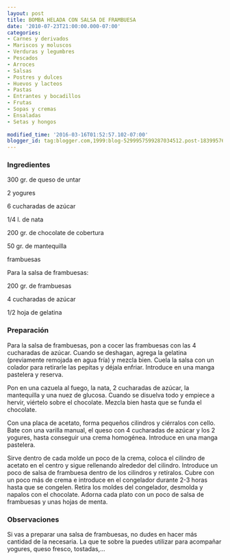 ```yaml
---
layout: post
title: BOMBA HELADA CON SALSA DE FRAMBUESA
date: '2010-07-23T21:00:00.000-07:00'
categories:
- Carnes y derivados
- Mariscos y moluscos
- Verduras y legumbres
- Pescados
- Arroces
- Salsas
- Postres y dulces
- Huevos y lacteos
- Pastas
- Entrantes y bocadillos
- Frutas
- Sopas y cremas
- Ensaladas
- Setas y hongos
 
modified_time: '2016-03-16T01:52:57.102-07:00'
blogger_id: tag:blogger.com,1999:blog-5299957599287034512.post-1839957635341298115
---
```


<h3>Ingredientes</h3>

300 gr. de queso de untar

2 yogures

6 cucharadas de azúcar

1/4 l. de nata

200 gr. de chocolate de cobertura

50 gr. de mantequilla

frambuesas

Para la salsa de frambuesas:

200 gr. de frambuesas

4 cucharadas de azúcar

1/2 hoja de gelatina

<h3>Preparación</h3>

Para la salsa de frambuesas, pon a cocer las frambuesas con las 4 cucharadas de azúcar. Cuando se deshagan, agrega la gelatina (previamente remojada en agua fría) y mezcla bien. Cuela la salsa con un colador para retirarle las pepitas y déjala enfriar. Introduce en una manga pastelera y reserva.

Pon en una cazuela al fuego, la nata, 2 cucharadas de azúcar, la mantequilla y una nuez de glucosa. Cuando se disuelva todo y empiece a hervir, viértelo sobre el chocolate. Mezcla bien hasta que se funda el chocolate.

Con una placa de acetato, forma pequeños cilindros y ciérralos con cello. Bate con una varilla manual, el queso con 4 cucharadas de azúcar y los 2 yogures, hasta conseguir una crema homogénea. Introduce en una manga pastelera.

Sirve dentro de cada molde un poco de la crema, coloca el cilindro de acetato en el centro y sigue rellenando alrededor del cilindro. Introduce un poco de salsa de frambuesa dentro de los cilindros y retíralos. Cubre con un poco más de crema e introduce en el congelador durante 2-3 horas hasta que se congelen. Retira los moldes del congelador, desmolda y napalos con el chocolate. Adorna cada plato con un poco de salsa de frambuesas y unas hojas de menta.

<h3>Observaciones</h3>

Si vas a preparar una salsa de frambuesas, no dudes en hacer más cantidad de la necesaria. La que te sobre la puedes utilizar para acompañar yogures, queso fresco, tostadas,...

